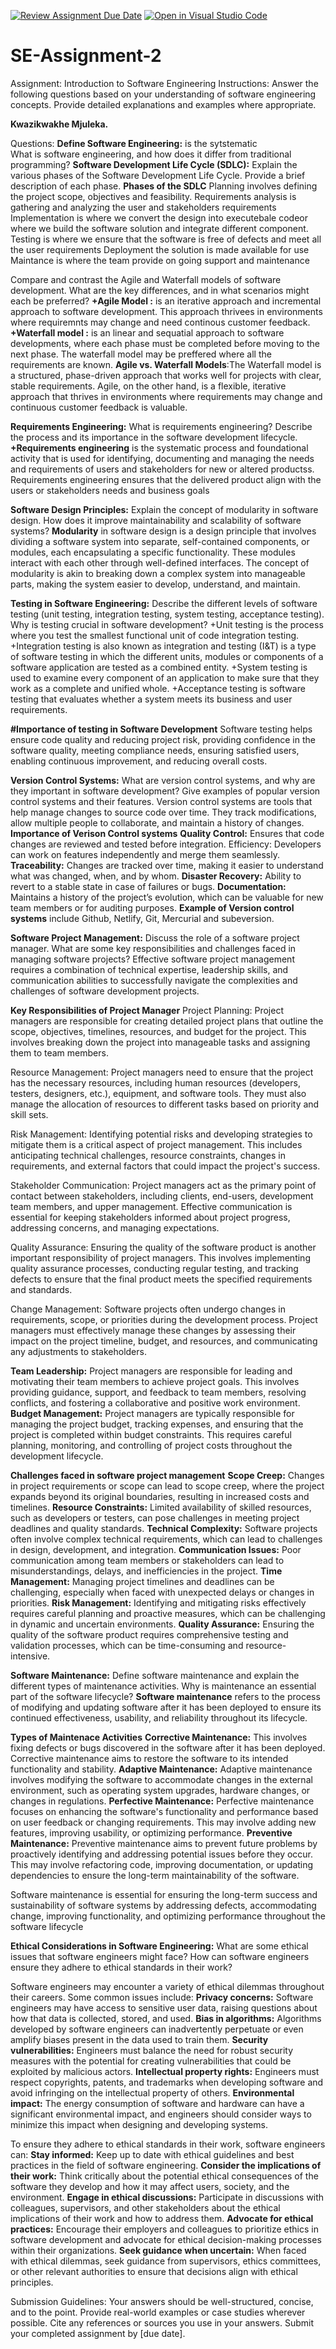 [![Review Assignment Due Date](https://classroom.github.com/assets/deadline-readme-button-24ddc0f5d75046c5622901739e7c5dd533143b0c8e959d652212380cedb1ea36.svg)](https://classroom.github.com/a/-ucQIGTc)
[![Open in Visual Studio Code](https://classroom.github.com/assets/open-in-vscode-718a45dd9cf7e7f842a935f5ebbe5719a5e09af4491e668f4dbf3b35d5cca122.svg)](https://classroom.github.com/online_ide?assignment_repo_id=15181229&assignment_repo_type=AssignmentRepo)
# SE-Assignment-2
Assignment: Introduction to Software Engineering
Instructions:
Answer the following questions based on your understanding of software engineering concepts. Provide detailed explanations and examples where appropriate.

**Kwazikwakhe Mjuleka.**

Questions:
**Define Software Engineering:** is the sytstematic  
What is software engineering, and how does it differ from traditional programming?
**Software Development Life Cycle (SDLC):**
Explain the various phases of the Software Development Life Cycle. Provide a brief description of each phase.
**Phases of the SDLC**
Planning involves defining the project scope, objectives and feasibility.
Requirements analysis is gathering and analyzing the user and stakeholders requirements
Implementation is where we convert the design into executebale codeor where we build the software solution and integrate different component.
Testing is where we ensure that the software is free of defects and meet all the user requirements
Deployment the solution is made available for use 
Maintance is where the team provide on going support and maintenance

Compare and contrast the Agile and Waterfall models of software development. What are the key differences, and in what scenarios might each be preferred?
**+Agile Model :** is an iterative approach and incremental approach to software development. This approach thrivees in environments where requiremnts may change and need continous customer feedback.
**+Waterfall model :** is an linear and sequatial approach to software developments, where each phase must be completed before moving to the next phase. The waterfall model may be preffered where all the requirements are known.
**Agile vs. Waterfall Models**:The Waterfall model is a structured, phase-driven approach that works well for projects with clear, stable requirements. Agile, on the other hand, is a flexible, iterative approach that thrives in environments where requirements may change and continuous customer feedback is valuable.


**Requirements Engineering:**
What is requirements engineering? Describe the process and its importance in the software development lifecycle.
**+Requirements engineering** is the systematic process and foundational activity that is used for identifying, documenting and managing the needs and requirements of users and stakeholders for new or altered productss. Requirements engineering ensures that the delivered product align with the users or stakeholders needs and business goals

**Software Design Principles:**
Explain the concept of modularity in software design. How does it improve maintainability and scalability of software systems?
**Modularity** in software design is a design principle that involves dividing a software system into separate, self-contained components, or modules, each encapsulating a specific functionality. These modules interact with each other through well-defined interfaces. The concept of modularity is akin to breaking down a complex system into manageable parts, making the system easier to develop, understand, and maintain.

**Testing in Software Engineering:**
Describe the different levels of software testing (unit testing, integration testing, system testing, acceptance testing). Why is testing crucial in software development?
+Unit testing is the process where you test the smallest functional unit of code
integration testing.
+Integration testing is also known as integration and testing (I&T) is a type of software testing in which the different units, modules or components of a software application are tested as a combined entity.
+System testing is used to examine every component of an application to make sure that they work as a complete and unified whole.
+Acceptance testing is software testing that evaluates whether a system meets its business and user requirements.

**#Importance of testing in Software Development**
Software testing helps ensure code quality and reducing project risk, providing confidence in the software quality, meeting compliance needs, ensuring satisfied users, enabling continuous improvement, and reducing overall costs.


**Version Control Systems:**
What are version control systems, and why are they important in software development? Give examples of popular version control systems and their features.
Version control systems are tools that help manage changes to source code over time. They track modifications, allow multiple people to collaborate, and maintain a history of changes.
**Importance of Verison Control systems**
**Quality Control:** Ensures that code changes are reviewed and tested before integration.
Efficiency: Developers can work on features independently and merge them seamlessly.
**Traceability:** Changes are tracked over time, making it easier to understand what was changed, when, and by whom.
**Disaster Recovery:** Ability to revert to a stable state in case of failures or bugs.
**Documentation:** Maintains a history of the project’s evolution, which can be valuable for new team members or for auditing purposes.
**Example of Version control systems** include Github, Netlify, Git, Mercurial and subeversion.

**Software Project Management:**
Discuss the role of a software project manager. What are some key responsibilities and challenges faced in managing software projects?
Effective software project management requires a combination of technical expertise, leadership skills, and communication abilities to successfully navigate the complexities and challenges of software development projects.

**Key Responsibilities of Project Manager**
Project Planning: Project managers are responsible for creating detailed project plans that outline the scope, objectives, timelines, resources, and budget for the project. This involves breaking down the project into manageable tasks and assigning them to team members.

Resource Management: Project managers need to ensure that the project has the necessary resources, including human resources (developers, testers, designers, etc.), equipment, and software tools. They must also manage the allocation of resources to different tasks based on priority and skill sets.

Risk Management: Identifying potential risks and developing strategies to mitigate them is a critical aspect of project management. This includes anticipating technical challenges, resource constraints, changes in requirements, and external factors that could impact the project's success.

Stakeholder Communication: Project managers act as the primary point of contact between stakeholders, including clients, end-users, development team members, and upper management. Effective communication is essential for keeping stakeholders informed about project progress, addressing concerns, and managing expectations.

Quality Assurance: Ensuring the quality of the software product is another important responsibility of project managers. This involves implementing quality assurance processes, conducting regular testing, and tracking defects to ensure that the final product meets the specified requirements and standards.

Change Management: Software projects often undergo changes in requirements, scope, or priorities during the development process. Project managers must effectively manage these changes by assessing their impact on the project timeline, budget, and resources, and communicating any adjustments to stakeholders.

**Team Leadership:** Project managers are responsible for leading and motivating their team members to achieve project goals. This involves providing guidance, support, and feedback to team members, resolving conflicts, and fostering a collaborative and positive work environment.
**Budget Management:** Project managers are typically responsible for managing the project budget, tracking expenses, and ensuring that the project is completed within budget constraints. This requires careful planning, monitoring, and controlling of project costs throughout the development lifecycle.

**Challenges faced in software project management**
**Scope Creep:** Changes in project requirements or scope can lead to scope creep, where the project expands beyond its original boundaries, resulting in increased costs and timelines.
**Resource Constraints:** Limited availability of skilled resources, such as developers or testers, can pose challenges in meeting project deadlines and quality standards.
**Technical Complexity:** Software projects often involve complex technical requirements, which can lead to challenges in design, development, and integration.
**Communication Issues:** Poor communication among team members or stakeholders can lead to misunderstandings, delays, and inefficiencies in the project.
**Time Management:** Managing project timelines and deadlines can be challenging, especially when faced with unexpected delays or changes in priorities.
**Risk Management:** Identifying and mitigating risks effectively requires careful planning and proactive measures, which can be challenging in dynamic and uncertain environments.
**Quality Assurance:** Ensuring the quality of the software product requires comprehensive testing and validation processes, which can be time-consuming and resource-intensive. 


**Software Maintenance:**
Define software maintenance and explain the different types of maintenance activities. Why is maintenance an essential part of the software lifecycle?
**Software maintenance** refers to the process of modifying and updating software after it has been deployed to ensure its continued effectiveness, usability, and reliability throughout its lifecycle.

**Types of Maintenace Activities**
**Corrective Maintenance:** This involves fixing defects or bugs discovered in the software after it has been deployed. Corrective maintenance aims to restore the software to its intended functionality and stability.
**Adaptive Maintenance:** Adaptive maintenance involves modifying the software to accommodate changes in the external environment, such as operating system upgrades, hardware changes, or changes in regulations.
**Perfective Maintenance:** Perfective maintenance focuses on enhancing the software's functionality and performance based on user feedback or changing requirements. This may involve adding new features, improving usability, or optimizing performance.
**Preventive Maintenance:** Preventive maintenance aims to prevent future problems by proactively identifying and addressing potential issues before they occur. This may involve refactoring code, improving documentation, or updating dependencies to ensure the long-term maintainability of the software.

Software maintenance is essential for ensuring the long-term success and sustainability of software systems by addressing defects, accommodating change, improving functionality, and optimizing performance throughout the software lifecycle


**Ethical Considerations in Software Engineering:**
What are some ethical issues that software engineers might face? How can software engineers ensure they adhere to ethical standards in their work?

Software engineers may encounter a variety of ethical dilemmas throughout their careers. Some common issues include:
**Privacy concerns:** Software engineers may have access to sensitive user data, raising questions about how that data is collected, stored, and used.
**Bias in algorithms:** Algorithms developed by software engineers can inadvertently perpetuate or even amplify biases present in the data used to train them.
**Security vulnerabilities:** Engineers must balance the need for robust security measures with the potential for creating vulnerabilities that could be exploited by malicious actors.
**Intellectual property rights:** Engineers must respect copyrights, patents, and trademarks when developing software and avoid infringing on the intellectual property of others.
**Environmental impact:** The energy consumption of software and hardware can have a significant environmental impact, and engineers should consider ways to minimize this impact when designing and developing systems.

To ensure they adhere to ethical standards in their work, software engineers can:
**Stay informed:** Keep up to date with ethical guidelines and best practices in the field of software engineering.
**Consider the implications of their work:** Think critically about the potential ethical consequences of the software they develop and how it may affect users, society, and the environment.
**Engage in ethical discussions:** Participate in discussions with colleagues, supervisors, and other stakeholders about the ethical implications of their work and how to address them.
**Advocate for ethical practices:** Encourage their employers and colleagues to prioritize ethics in software development and advocate for ethical decision-making processes within their organizations.
**Seek guidance when uncertain:** When faced with ethical dilemmas, seek guidance from supervisors, ethics committees, or other relevant authorities to ensure that decisions align with ethical principles.


Submission Guidelines:
Your answers should be well-structured, concise, and to the point.
Provide real-world examples or case studies wherever possible.
Cite any references or sources you use in your answers.
Submit your completed assignment by [due date].
